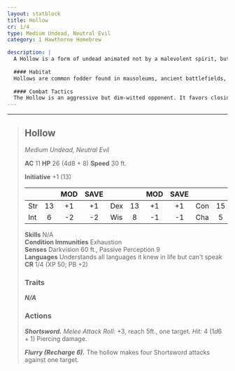 ```yaml
---
layout: statblock
title: Hollow
cr: 1/4
type: Medium Undead, Neutral Evil
category: 1 Hawthorne Homebrew

description: |
  A Hollow is a form of undead animated not by a malevolent spirit, but by a lingering, desperate impulse to fight. It appears as a skeletal or emaciated figure in tattered gear, driven by the echoes of a life once lived, yet lacking any true mind or soul.
  
  #### Habitat
  Hollows are common fodder found in mausoleums, ancient battlefields, forgotten dungeons, or any place where a person died suddenly and violently. They often form the mindless ranks of a greater necromancer's army.
  
  #### Combat Tactics
  The Hollow is an aggressive but dim-witted opponent. It favors closing to melee range to utilize its **Shortsword** attack. Its special **Flurry** action, though rare, makes it dangerous to a single target, allowing it to rapidly deliver four attacks in a single turn. It relies on its high Constitution to keep it shambling forward.
---
```


___
> ## Hollow
> *Medium Undead, Neutral Evil*
> 
> **AC** 11 **HP** 26 (4d8 + 8) **Speed** 30 ft.
> 
> **Initiative** +1 (13)
>
> | | | MOD | SAVE | | | MOD | SAVE | | | MOD | SAVE |
> |:--|:-:|:----:|:----:|:--|:-:|:----:|:----:|:--|:-:|:----:|:----:|
> |Str| 13| +1 | +1 |Dex| 13| +1 | +1 |Con| 15| +2 | +2 |
> |Int| 6| -2 | -2 |Wis| 8| -1 | -1 |Cha| 5| -3 | -3 |
>
> **Skills** N/A  
> **Condition Immunities** Exhaustion  
> **Senses** Darkvision 60 ft., Passive Perception 9  
> **Languages** Understands all languages it knew in life but can't speak  
> **CR** 1/4 (XP 50; PB +2)
>
> ### Traits
>
> ***N/A***
>
> ### Actions
>
> ***Shortsword.*** *Melee Attack Roll:* +3, reach 5ft., one target. *Hit:* 4 ($1d6 + 1$) Piercing damage.
>
> ***Flurry (Recharge 6).*** The hollow makes four Shortsword attacks against one target.